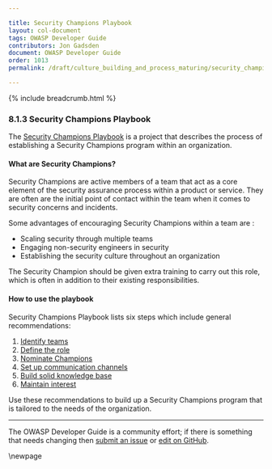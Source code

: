 ```yaml
---

title: Security Champions Playbook
layout: col-document
tags: OWASP Developer Guide
contributors: Jon Gadsden
document: OWASP Developer Guide
order: 1013
permalink: /draft/culture_building_and_process_maturing/security_champions/security_champions_playbook/

---
```


{% include breadcrumb.html %}

### 8.1.3 Security Champions Playbook

The [Security Champions Playbook][sec-champs] is a project that describes the process of establishing
a Security Champions program within an organization.

#### What are Security Champions?

Security Champions are active members of a team that act as a core element of the security assurance process
within a product or service.
They are often are the initial point of contact within the team when it comes to security concerns and incidents.

Some advantages of encouraging Security Champions within a team are :

* Scaling security through multiple teams
* Engaging non-security engineers in security
* Establishing the security culture throughout an organization

The Security Champion should be given extra training to carry out this role,
which is often in addition to their existing responsibilities.

#### How to use the playbook

Security Champions Playbook lists six steps which include general recommendations:

1. [Identify teams](https://github.com/c0rdis/security-champions-playbook/blob/master/Security%20Playbook/1.%20Identify%20teams.md)
2. [Define the role](https://github.com/c0rdis/security-champions-playbook/blob/master/Security%20Playbook/2.%20Define%20the%20role.md)
3. [Nominate Champions](https://github.com/c0rdis/security-champions-playbook/blob/master/Security%20Playbook/3.%20Nominate%20Champions.md)
4. [Set up communication channels](https://github.com/c0rdis/security-champions-playbook/blob/master/Security%20Playbook/4.%20Set%20up%20communication%20channels.md)
5. [Build solid knowledge base](https://github.com/c0rdis/security-champions-playbook/blob/master/Security%20Playbook/5.%20Build%20solid%20knowledge%20base.md)
6. [Maintain interest](https://github.com/c0rdis/security-champions-playbook/blob/master/Security%20Playbook/6.%20Maintain%20interest.md)

Use these recommendations to build up a Security Champions program that is tailored to the needs of the organization.

----

The OWASP Developer Guide is a community effort; if there is something that needs changing
then [submit an issue][issue1013] or [edit on GitHub][edit1013].

[issue1013]: https://github.com/OWASP/www-project-developer-guide/issues/new?labels=content&template=request.md&title=Update:%2010-culture-process/01-security-champions/03-security-champions-playbook
[edit1013]: https://github.com/OWASP/www-project-developer-guide/blob/main/draft/10-culture-process/01-security-champions/03-security-champions-playbook.md
[sec-champs]: https://github.com/c0rdis/security-champions-playbook

\newpage
